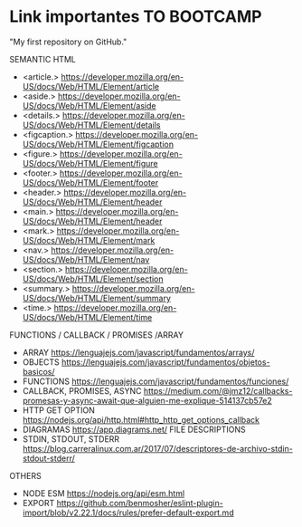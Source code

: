 # Link importantes TO BOOTCAMP
"My first repository on GitHub."

SEMANTIC HTML
* <article.> https://developer.mozilla.org/en-US/docs/Web/HTML/Element/article
* <aside.> https://developer.mozilla.org/en-US/docs/Web/HTML/Element/aside
* <details.> https://developer.mozilla.org/en-US/docs/Web/HTML/Element/details
* <figcaption.> https://developer.mozilla.org/en-US/docs/Web/HTML/Element/figcaption
* <figure.> https://developer.mozilla.org/en-US/docs/Web/HTML/Element/figure  
* <footer.> https://developer.mozilla.org/en-US/docs/Web/HTML/Element/footer
* <header.> https://developer.mozilla.org/en-US/docs/Web/HTML/Element/header
* <main.> https://developer.mozilla.org/en-US/docs/Web/HTML/Element/header
* <mark.> https://developer.mozilla.org/en-US/docs/Web/HTML/Element/mark
* <nav.> https://developer.mozilla.org/en-US/docs/Web/HTML/Element/nav
* <section.> https://developer.mozilla.org/en-US/docs/Web/HTML/Element/section
* <summary.> https://developer.mozilla.org/en-US/docs/Web/HTML/Element/summary
* <time.> https://developer.mozilla.org/en-US/docs/Web/HTML/Element/time

FUNCTIONS / CALLBACK / PROMISES /ARRAY
* ARRAY https://lenguajejs.com/javascript/fundamentos/arrays/
* OBJECTS https://lenguajejs.com/javascript/fundamentos/objetos-basicos/
* FUNCTIONS https://lenguajejs.com/javascript/fundamentos/funciones/
* CALLBACK, PROMISES, ASYNC https://medium.com/@jmz12/callbacks-promesas-y-async-await-que-alguien-me-explique-514137cb57e2
* HTTP GET OPTION https://nodejs.org/api/http.html#http_http_get_options_callback
* DIAGRAMAS https://app.diagrams.net/
FILE DESCRIPTIONS
* STDIN, STDOUT, STDERR https://blog.carreralinux.com.ar/2017/07/descriptores-de-archivo-stdin-stdout-stderr/

OTHERS
* NODE ESM https://nodejs.org/api/esm.html
* EXPORT https://github.com/benmosher/eslint-plugin-import/blob/v2.22.1/docs/rules/prefer-default-export.md
